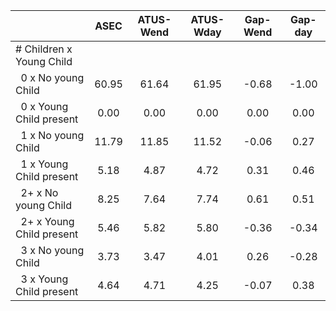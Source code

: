 
|                      |         ASEC |    ATUS-Wend |    ATUS-Wday |     Gap-Wend |      Gap-day |
| -------------------- | :----------: | :----------: | :----------: | :----------: | :----------: |
| # Children x Young Child |              |              |              |              |              |
| &nbsp;&nbsp;0 x No young Child |        60.95 |        61.64 |        61.95 |        -0.68 |        -1.00 |
| &nbsp;&nbsp;0 x Young Child present |         0.00 |         0.00 |         0.00 |         0.00 |         0.00 |
| &nbsp;&nbsp;1 x No young Child |        11.79 |        11.85 |        11.52 |        -0.06 |         0.27 |
| &nbsp;&nbsp;1 x Young Child present |         5.18 |         4.87 |         4.72 |         0.31 |         0.46 |
| &nbsp;&nbsp;2+ x No young Child |         8.25 |         7.64 |         7.74 |         0.61 |         0.51 |
| &nbsp;&nbsp;2+ x Young Child present |         5.46 |         5.82 |         5.80 |        -0.36 |        -0.34 |
| &nbsp;&nbsp;3 x No young Child |         3.73 |         3.47 |         4.01 |         0.26 |        -0.28 |
| &nbsp;&nbsp;3 x Young Child present |         4.64 |         4.71 |         4.25 |        -0.07 |         0.38 |

